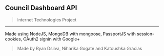 ## Council Dashboard API

> Internet Technologies Project

---

Made using NodeJS, MongoDB with mongoose, PassportJS with session-cookies, OAuth2 signin with Google+

> Made by Ryan Dsilva, Niharika Gogate and Katoushka Gracias
